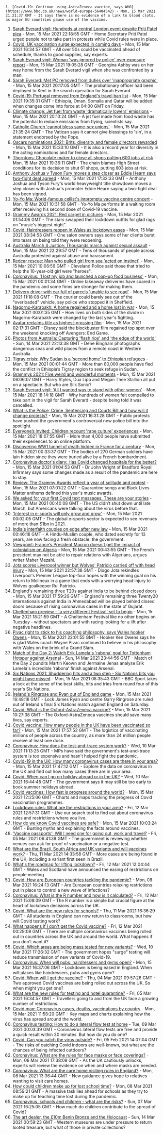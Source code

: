 
    1. [Covid-19: Continue using AstraZeneca vaccine, says WHO](https://www.bbc.co.uk/news/world-europe-56404542) - Mon, 15 Mar 2021 21:21:37 GMT - It says there is no evidence of a link to blood clots, as major EU countries pause use of the vaccine.
1. [Sarah Everard vigil: Hundreds at central London event despite Priti Patel plea](https://www.bbc.co.uk/news/uk-56406965) - Mon, 15 Mar 2021 22:18:55 GMT - Home Secretary Priti Patel urged people not to take part in protests while Covid rules were in place.
1. [Covid: UK vaccination surge expected in coming days](https://www.bbc.co.uk/news/health-56407251) - Mon, 15 Mar 2021 16:34:57 GMT - All over 50s could be vaccinated ahead of schedule, thanks to good supplies, say experts.
1. [Sarah Everard vigil: Woman 'was ignored by police' over exposure report](https://www.bbc.co.uk/news/uk-england-london-56409023) - Mon, 15 Mar 2021 19:05:28 GMT - Georgina Ashby was on her way home from the Sarah Everard vigil when she was confronted by a man.
1. [Sarah Everard: Met PC removed from duties over 'inappropriate graphic'](https://www.bbc.co.uk/news/uk-england-london-56409029) - Mon, 15 Mar 2021 20:17:05 GMT - The probationary officer had been deployed to Kent in the search operation for Sarah Everard.
1. [Covid-19: Portugal removed from England's travel ban list](https://www.bbc.co.uk/news/uk-56408556) - Mon, 15 Mar 2021 19:35:31 GMT - Ethiopia, Oman, Somalia and Qatar will be added when changes come into force at 04:00 GMT on Friday.
1. [Climate change: Jet fuel from waste 'dramatically lowers' emissions](https://www.bbc.co.uk/news/science-environment-56408603) - Mon, 15 Mar 2021 20:13:24 GMT - A jet fuel made from food waste has the potential to reduce emissions from flying, scientists say.
1. [Catholic Church 'cannot bless same-sex unions'](https://www.bbc.co.uk/news/world-56402096) - Mon, 15 Mar 2021 21:35:24 GMT - The Vatican says it cannot give blessings to 'sin', in a statement endorsed by the Pope.
1. [Oscars nominations 2021: Brits, diversity and female directors rewarded](https://www.bbc.co.uk/news/entertainment-arts-56363640) - Mon, 15 Mar 2021 15:33:10 GMT - It is also a record year for diversity in the acting nominations and for female directors.
1. [Thorntons: Chocolate maker to close all shops putting 600 jobs at risk](https://www.bbc.co.uk/news/business-56407155) - Mon, 15 Mar 2021 19:36:11 GMT - The chain blames High Street conditions for its decision to shut 61 shops, putting 603 jobs at risk.
1. [Anthony Joshua v Tyson Fury moves a step closer as Eddie Hearn says two-fight deal agreed](https://www.bbc.co.uk/sport/boxing/55683707) - Mon, 15 Mar 2021 17:32:33 GMT - Anthony Joshua and Tyson Fury's world heavyweight title showdown moves a step closer with Joshua's promoter Eddie Hearn saying a two-fight deal has been signed.
1. [Yo-Yo Ma: World-famous cellist's impromptu vaccine centre concert](https://www.bbc.co.uk/news/entertainment-arts-56401138) - Mon, 15 Mar 2021 10:31:58 GMT - Yo-Yo Ma performs in a waiting room after receiving his second dose of Covid-19 vaccine.
1. [Grammy Awards 2021: Red carpet in pictures](https://www.bbc.co.uk/news/entertainment-arts-56396203) - Mon, 15 Mar 2021 01:54:06 GMT - The stars swapped their lockdown outfits for glad rags on "music's biggest night".
1. [Covid: Hairdressers reopen in Wales as lockdown eases](https://www.bbc.co.uk/news/uk-wales-56379279) - Mon, 15 Mar 2021 08:34:53 GMT - One salon owners says some of her clients burst into tears on being told they were reopening.
1. [Australia March 4 Justice: Thousands march against sexual assault](https://www.bbc.co.uk/news/world-australia-56406043) - Mon, 15 Mar 2021 22:29:57 GMT - Tens of thousands of people across Australia protested against abuse and harassment.
1. [Redcar rescue: Man who pulled girl from sea 'acted on instinct'](https://www.bbc.co.uk/news/uk-england-tees-56400548) - Mon, 15 Mar 2021 10:06:56 GMT - Cleveland Police said those that tried to help the 10-year-old girl were "heroes".
1. [Coronavirus: 'I lost my job and launched a pop-up food business'](https://www.bbc.co.uk/news/business-56298180) - Mon, 15 Mar 2021 00:01:34 GMT - Online takeaway deliveries have soared in the pandemic and some firms are stronger for making them.
1. [Delivery driver with car full of parcels 'unable to see road'](https://www.bbc.co.uk/news/uk-england-south-yorkshire-56401697) - Mon, 15 Mar 2021 11:18:08 GMT - The courier could barely see out of the "overloaded" vehicle, say police who stopped it in Sheffield.
1. [Nagorno-Karabakh: A home regained and a home lost in war](https://www.bbc.co.uk/news/world-europe-56379811) - Mon, 15 Mar 2021 00:01:35 GMT - How lives on both sides of the divide in Nagorno-Karabakh were changed by the last year's fighting.
1. [Avatar reclaims title as highest-grossing film](https://www.bbc.co.uk/news/business-56397511) - Mon, 15 Mar 2021 02:17:31 GMT - Disney said the blockbuster film regained top spot over the weekend knocking off Avengers: End Game.
1. [Photos from Australia: Capturing 'flash rips' and 'the edge of the world'](https://www.bbc.co.uk/news/world-australia-56369145) - Sun, 14 Mar 2021 22:13:38 GMT - Dene Bingham photographs dangerous seas and wild places from a remote coast in Western Australia.
1. [Tigray crisis: Why Sudan is a ‘second home’ to Ethiopian refugees](https://www.bbc.co.uk/news/world-africa-56374725) - Mon, 15 Mar 2021 00:01:44 GMT - More than 60,000 people have fled the conflict in Ethiopia’s Tigray region to seek refuge in Sudan.
1. [Grammys 2021: Five weird and wonderful moments](https://www.bbc.co.uk/news/entertainment-arts-56397661) - Mon, 15 Mar 2021 06:06:07 GMT - Harry Styles, Dua Lipa and Megan Thee Stallion all put on a spectacle. But who are Silk Sonic?
1. [Sarah Everard vigil: 'All I wanted was to stand with other women'](https://www.bbc.co.uk/news/uk-56402418) - Mon, 15 Mar 2021 18:14:18 GMT - Why hundreds of women felt compelled to take part in the vigil for Sarah Everard - despite being told it was cancelled.
1. [What is the Police, Crime, Sentencing and Courts Bill and how will it change protests?](https://www.bbc.co.uk/news/uk-56400751) - Mon, 15 Mar 2021 16:31:28 GMT - Public protests have pushed the government's controversial new police bill into the spotlight.
1. [Everyone’s Invited: Children recount 'rape culture' experiences](https://www.bbc.co.uk/news/technology-56407441) - Mon, 15 Mar 2021 18:07:55 GMT - More than 4,000 people have submitted their experiences to an online platform.
1. [Discovering WW1 tunnel of death hidden in France for a century](https://www.bbc.co.uk/news/world-europe-56370510) - Mon, 15 Mar 2021 00:33:37 GMT - The bodies of 270 German soldiers have lain hidden since they were buried alive by a French bombardment.
1. [Coronavirus doctor's diary: Has Covid changed hospitals for the better?](https://www.bbc.co.uk/news/health-56379088) - Mon, 15 Mar 2021 01:04:53 GMT - Dr John Wright of Bradford Royal Infirmary says some changes made as a result of the pandemic are here to stay.
1. [Review: The Grammy Awards reflect a year of solitude and protest](https://www.bbc.co.uk/news/entertainment-arts-56398165) - Mon, 15 Mar 2021 07:01:22 GMT - Quarantine songs and Black Lives Matter anthems defined this year's music awards.
1. [We asked for your first Covid text messages. These are your stories](https://www.bbc.co.uk/news/world-us-canada-56338916) - Mon, 15 Mar 2021 00:40:08 GMT - The US didn’t shut down until late March, but Americans were talking about the virus before that.
1. ['Interest in e-sports will only grow and grow'](https://www.bbc.co.uk/news/business-56334015) - Mon, 15 Mar 2021 00:02:05 GMT - The global e-sports sector is expected to see revenues of more than $1bn in 2021.
1. [India's interfaith couples on edge after new law](https://www.bbc.co.uk/news/world-asia-india-56330206) - Mon, 15 Mar 2021 00:46:18 GMT - A Hindu-Muslim couple, who dated secretly for 13 years, are now facing a fresh obstacle: the government.
1. [Viewpoint: France's President Macron doesn't get the impact of colonialism on Algeria](https://www.bbc.co.uk/news/world-africa-56360817) - Mon, 15 Mar 2021 00:43:55 GMT - The French president may not be able to repair relations with Algerians, argues writer Maher Mezahi.
1. [Jota scores Liverpool winner but Wolves' Patricio carried off with head injury](https://www.bbc.co.uk/sport/football/56316869) - Mon, 15 Mar 2021 22:57:38 GMT - Diogo Jota rekindles Liverpool's Premier League top-four hopes with the winning goal on his return to Molineux in a game that ends with a worrying head injury to Wolves goalkeeper Rui Patricio.
1. [England's remaining three T20s against India to be behind closed doors](https://www.bbc.co.uk/sport/cricket/56400859) - Mon, 15 Mar 2021 17:59:26 GMT - England's remaining three Twenty20 internationals against India in Ahmedabad will be played behind closed doors because of rising coronavirus cases in the state of Gujarat.
1. [Cheltenham preview - 'a very different Festival' set to begin](https://www.bbc.co.uk/sport/horse-racing/56348398) - Mon, 15 Mar 2021 18:21:59 GMT - A Cheltenham Festival like no other begins on Tuesday - without spectators and with racing looking for a lift after negative headlines.
1. [Pivac right to stick to his coaching philosophy, says Wales hooker Owens](https://www.bbc.co.uk/sport/rugby-union/56389978) - Mon, 15 Mar 2021 22:01:55 GMT - Hooker Ken Owens says he is glad Wales coach Wayne Pivac continued to believe in his philosophy with Wales on the brink of a Grand Slam.
1. [Match of the Day 2: Watch Erik Lamela's 'rabona' goal for Tottenham Hotspur against Arsenal](https://www.bbc.co.uk/sport/av/football/56397013) - Sun, 14 Mar 2021 23:44:56 GMT - Match of the Day 2 pundits Martin Keown and Jermaine Jenas analyse Erik Lamela's incredible 'rabona' finish against Arsenal.
1. [Six Nations 2021: Shuddering hits and a two step - Six Nations bits you might have missed](https://www.bbc.co.uk/sport/av/rugby-union/56393740) - Mon, 15 Mar 2021 08:35:43 GMT - BBC Sport takes a look at the some of the best skills, hits and tries from round four of this year's Six Nations.
1. [Ireland's Ringrose and Ryan out of England game](https://www.bbc.co.uk/sport/rugby-union/56407826) - Mon, 15 Mar 2021 16:48:18 GMT - Lock James Ryan and centre Garry Ringrose are ruled out of Ireland's final Six Nations match against England on Saturday.
1. [Covid: What is the Oxford-AstraZeneca vaccine?](https://www.bbc.co.uk/news/health-55302595) - Mon, 15 Mar 2021 10:27:38 GMT - The Oxford-AstraZeneca vaccines should save many lives, say experts.
1. [Covid vaccine: How many people in the UK have been vaccinated so far?](https://www.bbc.co.uk/news/health-55274833) - Mon, 15 Mar 2021 17:57:52 GMT - The logistics of vaccinating millions of people across the country, as more than 24 million people receive at least one dose.
1. [Coronavirus: How does the test-and-trace system work?](https://www.bbc.co.uk/news/explainers-52442754) - Wed, 10 Mar 2021 11:13:25 GMT - MPs have said the government's test-and-trace system is too expensive and hasn't helped fight the pandemic.
1. [Covid-19 in the UK: How many coronavirus cases are there in your area?](https://www.bbc.co.uk/news/uk-51768274) - Mon, 15 Mar 2021 17:47:12 GMT - Explore the data on coronavirus in the UK and find out how many cases there are in your area.
1. [Covid: When can I go on holiday abroad or in the UK?](https://www.bbc.co.uk/news/explainers-52646738) - Wed, 10 Mar 2021 16:44:45 GMT - The government says it may still be too early to book summer holidays abroad.
1. [Covid vaccines: How fast is progress around the world?](https://www.bbc.co.uk/news/world-56237778) - Mon, 15 Mar 2021 12:25:06 GMT - Charts and maps tracking the progress of Covid vaccination programmes.
1. [Lockdown rules: What are the restrictions in your area?](https://www.bbc.co.uk/news/uk-54373904) - Fri, 12 Mar 2021 12:57:31 GMT - Use our search tool to find out about coronavirus rules and restrictions where you live.
1. [How do we know Covid vaccines are safe?](https://www.bbc.co.uk/news/health-55056016) - Mon, 15 Mar 2021 10:03:24 GMT - Busting myths and explaining the facts around vaccines.
1. ['Vaccine passports': Will I need one for going out, work and travel?](https://www.bbc.co.uk/news/explainers-55718553) - Fri, 05 Mar 2021 09:41:38 GMT - The government is reviewing whether venues can ask for proof of vaccination or a negative test.
1. [What are the Brazil, South Africa and UK variants and will vaccines work?](https://www.bbc.co.uk/news/health-55659820) - Thu, 11 Mar 2021 14:33:58 GMT - More cases are being found in the UK, including a variant first seen in Brazil.
1. [What's the roadmap for lifting lockdown?](https://www.bbc.co.uk/news/explainers-52530518) - Fri, 12 Mar 2021 12:04:44 GMT - Wales and Scotland have announced the easing of restrictions on people meeting
1. [Covid: How are European countries tackling the pandemic?](https://www.bbc.co.uk/news/explainers-53640249) - Mon, 08 Mar 2021 16:24:13 GMT - Are European countries relaxing restrictions put in place to control a new wave of infections?
1. [Coronavirus: What is the R number and how is it calculated?](https://www.bbc.co.uk/news/health-52473523) - Fri, 12 Mar 2021 15:08:09 GMT - The R number is a simple but crucial figure at the heart of lockdown decisions across the UK.
1. [Covid: What are the new rules for schools?](https://www.bbc.co.uk/news/education-51643556) - Thu, 11 Mar 2021 16:36:29 GMT - All students in England can now return to classrooms, but how will Covid testing work?
1. [What happens if I don't get the Covid vaccine?](https://www.bbc.co.uk/news/health-56359242) - Fri, 12 Mar 2021 00:29:08 GMT - There are multiple coronavirus vaccines being rolled out in countries across the UK and around the world. What happens if you don't want it?
1. [Covid: Which areas are being mass tested for new variants?](https://www.bbc.co.uk/news/explainers-54872039) - Wed, 10 Mar 2021 17:26:32 GMT - The government hopes "surge" testing will reduce transmission of new variants of Covid-19.
1. [Coronavirus: When will pubs, hairdressers and gyms open?](https://www.bbc.co.uk/news/explainers-53349989) - Mon, 15 Mar 2021 16:37:06 GMT - Lockdown is being eased in England. When will places like hairdressers, pubs and gyms open?
1. [Covid: When will I get the vaccine?](https://www.bbc.co.uk/news/health-55045639) - Thu, 04 Mar 2021 09:57:26 GMT - Two approved Covid vaccines are being rolled out across the UK. So when might you get one?
1. [What are the new rules for testing and hotel quarantine?](https://www.bbc.co.uk/news/explainers-52544307) - Fri, 05 Mar 2021 16:34:57 GMT - Travellers going to and from the UK face a growing number of restrictions.
1. [Covid map: Coronavirus cases, deaths, vaccinations by country](https://www.bbc.co.uk/news/world-51235105) - Mon, 15 Mar 2021 11:58:20 GMT - Key maps and charts explaining how the virus has spread around the world.
1. [Coronavirus testing: How to do a lateral flow test at home](https://www.bbc.co.uk/news/health-56326456) - Tue, 09 Mar 2021 00:03:39 GMT - Coronavirus lateral flow tests are free and provide a quick result within 30 minutes. But how do you do one?
1. [Covid: Can you catch the virus outside?](https://www.bbc.co.uk/news/explainers-55680305) - Fri, 05 Feb 2021 14:07:04 GMT - The risks of catching Covid indoors are well-known, but what are the chances of being infected outdoors?
1. [Coronavirus: What are the rules for face masks or face coverings?](https://www.bbc.co.uk/news/health-51205344) - Mon, 08 Mar 2021 17:38:08 GMT - As the UK cautiously unlocks, experts will review the evidence on when and where masks are needed.
1. [Coronavirus: What are the care home visiting rules in England?](https://www.bbc.co.uk/news/explainers-53503712) - Mon, 08 Mar 2021 13:36:44 GMT - New guidance gives hope to relatives wanting to visit care homes.
1. [How could children make up for lost school time?](https://www.bbc.co.uk/news/explainers-55938837) - Mon, 08 Mar 2021 08:59:21 GMT - A massive task lies ahead for schools as they try to make up for teaching time lost during the pandemic.
1. [Coronavirus, schools and children - what are the risks?](https://www.bbc.co.uk/news/health-52003804) - Sun, 07 Mar 2021 16:25:05 GMT - How much do children contribute to the spread of Covid?
1. [The art dealer, the £10m Benin Bronze and the Holocaust](https://www.bbc.co.uk/news/world-africa-56292809) - Sun, 14 Mar 2021 00:59:23 GMT - Western museums are under pressure to return looted treasure, but what of those in private collections?

